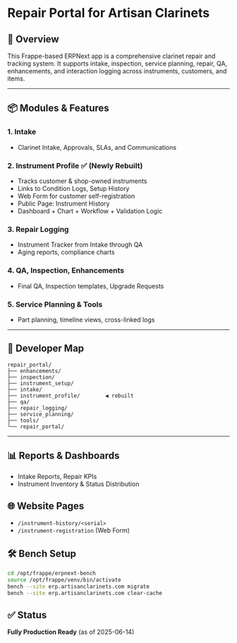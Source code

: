 # Repair Portal for Artisan Clarinets

## 🎯 Overview
This Frappe-based ERPNext app is a comprehensive clarinet repair and tracking system. It supports intake, inspection, service planning, repair, QA, enhancements, and interaction logging across instruments, customers, and items.

---

## 📦 Modules & Features

### 1. Intake
- Clarinet Intake, Approvals, SLAs, and Communications

### 2. Instrument Profile ✅ (Newly Rebuilt)
- Tracks customer & shop-owned instruments
- Links to Condition Logs, Setup History
- Web Form for customer self-registration
- Public Page: Instrument History
- Dashboard + Chart + Workflow + Validation Logic

### 3. Repair Logging
- Instrument Tracker from Intake through QA
- Aging reports, compliance charts

### 4. QA, Inspection, Enhancements
- Final QA, Inspection templates, Upgrade Requests

### 5. Service Planning & Tools
- Part planning, timeline views, cross-linked logs

---

## 🧩 Developer Map
```
repair_portal/
├── enhancements/
├── inspection/
├── instrument_setup/
├── intake/
├── instrument_profile/        ◀️ rebuilt
├── qa/
├── repair_logging/
├── service_planning/
├── tools/
└── repair_portal/
```

---

## 📊 Reports & Dashboards
- Intake Reports, Repair KPIs
- Instrument Inventory & Status Distribution

## 🌐 Website Pages
- `/instrument-history/<serial>`
- `/instrument-registration` (Web Form)

## 🛠️ Bench Setup
```bash
cd /opt/frappe/erpnext-bench
source /opt/frappe/venv/bin/activate
bench --site erp.artisanclarinets.com migrate
bench --site erp.artisanclarinets.com clear-cache
```

## ✅ Status
**Fully Production Ready** (as of 2025-06-14)